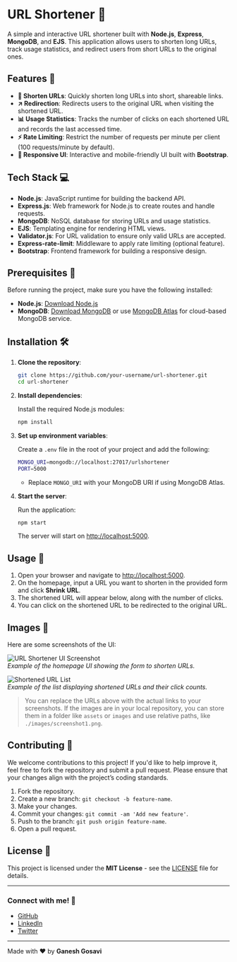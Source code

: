 # URL Shortener 🚀

A simple and interactive URL shortener built with **Node.js**, **Express**, **MongoDB**, and **EJS**. This application allows users to shorten long URLs, track usage statistics, and redirect users from short URLs to the original ones.

## Features 🌟

- **🔗 Shorten URLs**: Quickly shorten long URLs into short, shareable links.
- **↗️ Redirection**: Redirects users to the original URL when visiting the shortened URL.
- **📊 Usage Statistics**: Tracks the number of clicks on each shortened URL and records the last accessed time.
- **⚡ Rate Limiting**: Restrict the number of requests per minute per client (100 requests/minute by default).
- **🎨 Responsive UI**: Interactive and mobile-friendly UI built with **Bootstrap**.

## Tech Stack 💻

- **Node.js**: JavaScript runtime for building the backend API.
- **Express.js**: Web framework for Node.js to create routes and handle requests.
- **MongoDB**: NoSQL database for storing URLs and usage statistics.
- **EJS**: Templating engine for rendering HTML views.
- **Validator.js**: For URL validation to ensure only valid URLs are accepted.
- **Express-rate-limit**: Middleware to apply rate limiting (optional feature).
- **Bootstrap**: Frontend framework for building a responsive design.

## Prerequisites 🔧

Before running the project, make sure you have the following installed:

- **Node.js**: [Download Node.js](https://nodejs.org/)
- **MongoDB**: [Download MongoDB](https://www.mongodb.com/try/download/community) or use [MongoDB Atlas](https://www.mongodb.com/cloud/atlas) for cloud-based MongoDB service.

## Installation 🛠️

1. **Clone the repository**:

    ```bash
    git clone https://github.com/your-username/url-shortener.git
    cd url-shortener
    ```

2. **Install dependencies**:

    Install the required Node.js modules:

    ```bash
    npm install
    ```

3. **Set up environment variables**:

    Create a `.env` file in the root of your project and add the following:

    ```bash
    MONGO_URI=mongodb://localhost:27017/urlshortener
    PORT=5000
    ```

    - Replace `MONGO_URI` with your MongoDB URI if using MongoDB Atlas.

4. **Start the server**:

    Run the application:

    ```bash
    npm start
    ```

    The server will start on [http://localhost:5000](http://localhost:5000).

## Usage 🚀

1. Open your browser and navigate to [http://localhost:5000](http://localhost:5000).
2. On the homepage, input a URL you want to shorten in the provided form and click **Shrink URL**.
3. The shortened URL will appear below, along with the number of clicks.
4. You can click on the shortened URL to be redirected to the original URL.

## Images 📸

Here are some screenshots of the UI:

![URL Shortener UI Screenshot](https://via.placeholder.com/600x400.png?text=UI+Screenshot)  
*Example of the homepage UI showing the form to shorten URLs.*

![Shortened URL List](https://via.placeholder.com/600x400.png?text=Shortened+URLs)  
*Example of the list displaying shortened URLs and their click counts.*

> You can replace the URLs above with the actual links to your screenshots. If the images are in your local repository, you can store them in a folder like `assets` or `images` and use relative paths, like `./images/screenshot1.png`.

## Contributing 🤝

We welcome contributions to this project! If you'd like to help improve it, feel free to fork the repository and submit a pull request. Please ensure that your changes align with the project’s coding standards.

1. Fork the repository.
2. Create a new branch: `git checkout -b feature-name`.
3. Make your changes.
4. Commit your changes: `git commit -am 'Add new feature'`.
5. Push to the branch: `git push origin feature-name`.
6. Open a pull request.

## License 📄

This project is licensed under the **MIT License** - see the [LICENSE](LICENSE) file for details.

---

### Connect with me! 💬

- [GitHub](https://github.com/Ganesh-Gosavi)
- [LinkedIn](\https://www.linkedin.com/in/ganesh-gosavi-6856b1230/)
- [Twitter](https://twitter.com/ganeshgosavi95697)

---

Made with ❤️ by **Ganesh Gosavi**
